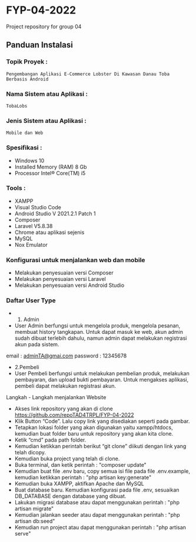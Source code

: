 # FYP-04-2022
Project repository for group 04


## Panduan Instalasi
### Topik Proyek			: 
    Pengembangan Aplikasi E-Commerce Lobster Di Kawasan Danau Toba Berbasis Android
### Nama Sistem atau Aplikasi	: 
    TobaLobs
### Jenis Sistem atau Aplikasi	: 
    Mobile dan Web
### Spesifikasi	:
- Windows 10
- Installed Memory (RAM) 8 Gb
- Processor Intel® Core(TM) i5
### Tools		:
- XAMPP
- Visual Studio Code
- Android Studio V 2021.2.1 Patch 1
- Composer
- Laravel V5.8.38
- Chrome atau aplikasi sejenis
- MySQL
- Nox Emulator
### Konfigurasi untuk menjalankan web dan mobile
- Melakukan penyesuaian versi Composer
- Melakukan penyesuaian versi Laravel
- Melakukan penyesuaian versi Android Studio
### Daftar User Type
- 1. Admin
- User Admin berfungsi untuk mengelola produk, mengelola pesanan, membuat history tangkapan. Untuk dapat masuk ke web, akun admin sudah dibuat terlebih dahulu, namun admin dapat melakukan registrasi akun pada sistem.

email : adminTA@gmai.com
password : 12345678

- 2.Pembeli
- User Pembeli berfungsi untuk melakukan pembelian produk, melakukan pembayaran, dan upload bukti pembayaran. Untuk mengakses aplikasi, pembeli dapat melakukan registrasi akun.

Langkah - Langkah menjalankan Website
- Akses link repository yang akan di clone
     https://github.com/repoTAD4TRPL/FYP-04-2022
- Klik Button “Code”. Lalu copy link yang disediakan seperti pada gambar.
- Tetapkan lokasi folder yang akan digunakan yaitu xampp/htdocs, kemudian buat folder baru untuk repository yang akan kita clone. 
- Ketik “cmd” pada path folder.
- Kemudian ketikkan perintah berikut “git clone” diikuti dengan link yang telah dicopy.
- Kemudian buka project yang telah di clone.
- Buka terminal, dan ketik perintah :
        "composer update"
- Kemudian buat file .env baru, copy semua isi file pada file .env.example, kemudian ketikkan perintah :
        "php artisan key:generate"
- Kemudian buka XAMPP, aktifkan Apache dan MySQL
- Buat database baru. Kemudian konfigurasi pada file .env, sesuaikan DB_DATABASE dengan database yang dibuat.
- Lakukan migrasi database atau dapat menggunakan perintah :
        "php artisan migrate"
- Kemudian jalankan seeder atau dapat menggunakan perintah :
        "php artisan db:seed"
- Kemudian run project atau dapat menggunakan perintah :
        "php artisan serve"
